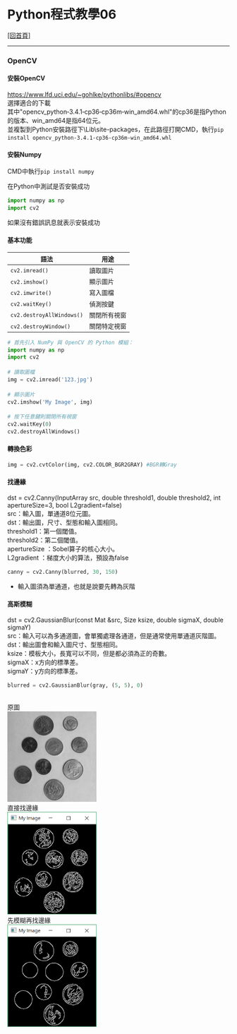 # Python程式教學06

[[回首頁]](../README.md)<br/>

----
### OpenCV
#### 安裝OpenCV
https://www.lfd.uci.edu/~gohlke/pythonlibs/#opencv<br>
選擇適合的下載<br>
其中"opencv_python‑3.4.1‑cp36‑cp36m‑win_amd64.whl"的cp36是指Python的版本、win_amd64是指64位元。<br>
並複製到Python安裝路徑下\Lib\site-packages，在此路徑打開CMD，執行```pip install opencv_python‑3.4.1‑cp36‑cp36m‑win_amd64.whl```<br>

#### 安裝Numpy
CMD中執行```pip install numpy```<br>

在Python中測試是否安裝成功<br>
```python
import numpy as np
import cv2
```
如果沒有錯誤訊息就表示安裝成功<br>

#### 基本功能
| 語法                          | 用途         |
| ----------------------------- | ------------ |
| ```cv2.imread()```            | 讀取圖片     |
| ```cv2.imshow()```            | 顯示圖片     |
| ```cv2.imwrite()```           | 寫入圖檔     |
| ```cv2.waitKey()```           | 偵測按鍵     |
| ```cv2.destroyAllWindows()``` | 關閉所有視窗 |
| ```cv2.destroyWindow()```     | 關閉特定視窗 |

```python
# 首先引入 NumPy 與 OpenCV 的 Python 模組：
import numpy as np
import cv2

# 讀取圖檔
img = cv2.imread('123.jpg')

# 顯示圖片
cv2.imshow('My Image', img)

# 按下任意鍵則關閉所有視窗
cv2.waitKey(0)
cv2.destroyAllWindows()
```

#### 轉換色彩
```python
img = cv2.cvtColor(img, cv2.COLOR_BGR2GRAY) #BGR轉Gray
```

#### 找邊緣
dst = cv2.Canny(InputArray src, double threshold1, double threshold2, int apertureSize=3, bool L2gradient=false)<br>
src：輸入圖，單通道8位元圖。<br>
dst：輸出圖，尺寸、型態和輸入圖相同。<br>
threshold1：第一個閾值。<br>
threshold2：第二個閾值。<br>
apertureSize ：Sobel算子的核心大小。<br>
L2gradient ：梯度大小的算法，預設為false<br>
```python
canny = cv2.Canny(blurred, 30, 150)
```
* 輸入圖須為單通道，也就是說要先轉為灰階

#### 高斯模糊
dst = cv2.GaussianBlur(const Mat &src, Size ksize, double sigmaX, double sigmaY)<br>
src：輸入可以為多通道圖，會單獨處理各通道，但是通常使用單通道灰階圖。<br>
dst：輸出圖會和輸入圖尺寸、型態相同。<br>
ksize：模板大小，長寬可以不同，但是都必須為正的奇數。<br>
sigmaX：x方向的標準差。<br>
sigmaY：y方向的標準差。<br>
```python
blurred = cv2.GaussianBlur(gray, (5, 5), 0)
```
<br>
原圖<br>
<img src="./image/tutorial06_image01.png"  alt="tutorial06_image01.png" width="40%"/><br>
直接找邊緣<br>
<img src="./image/tutorial06_image02.png"  alt="tutorial06_image02.png" width="40%"/><br>
先模糊再找邊緣<br>
<img src="./image/tutorial06_image03.png"  alt="tutorial06_image03.png" width="40%"/><br>
<br>


